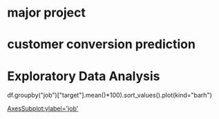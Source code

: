 # major project
# customer conversion prediction
# Exploratory Data Analysis
df.groupby("job")["target"].mean()*100).sort_values().plot(kind="barh")
     
<AxesSubplot:ylabel='job'>


